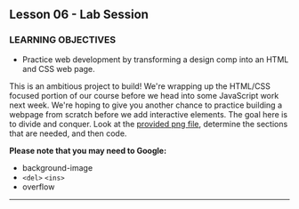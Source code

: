 ## Lesson 06 - Lab Session


### LEARNING OBJECTIVES

*	Practice web development by transforming a design comp into an HTML and CSS web page.


This is an ambitious project to build! We're wrapping up the HTML/CSS focused portion of our course before we head into some JavaScript work next week. We're hoping to give you another chance to practice building a webpage from scratch before we add interactive elements. The goal here is to divide and conquer. Look at the [provided png file](starter_code/startup_matchmaker/StartupMatchmaker.png), determine the sections that are needed, and then code.


__Please note that you may need to Google:__

*	background-image
*	```<del>``` ```<ins>```
*	overflow

---
